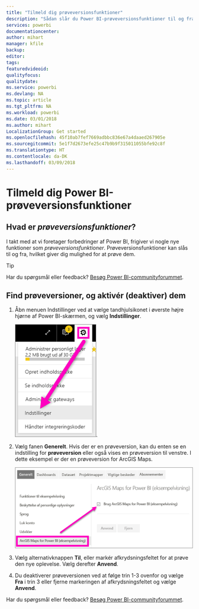 ```yaml
---
title: "Tilmeld dig prøveversionsfunktioner"
description: "Sådan slår du Power BI-prøveversionsfunktioner til og fra."
services: powerbi
documentationcenter: 
author: mihart
manager: kfile
backup: 
editor: 
tags: 
featuredvideoid: 
qualityfocus: 
qualitydate: 
ms.service: powerbi
ms.devlang: NA
ms.topic: article
ms.tgt_pltfrm: NA
ms.workload: powerbi
ms.date: 03/01/2018
ms.author: mihart
LocalizationGroup: Get started
ms.openlocfilehash: 45f10ab7fef7669adbbc836e67a4daaed267905e
ms.sourcegitcommit: 5e1f7d2673efe25c47b9b9f315011055bfe92c8f
ms.translationtype: HT
ms.contentlocale: da-DK
ms.lasthandoff: 03/09/2018
---
```

# <a name="opt-in-for-power-bi-preview-features"></a>Tilmeld dig Power BI-prøveversionsfunktioner
## <a name="what-are-preview-features"></a>Hvad er *prøveversionsfunktioner*?
I takt med at vi foretager forbedringer af Power BI, frigiver vi nogle nye funktioner som *prøveversionsfunktioner*. Prøveversionsfunktioner kan slås til og fra, hvilket giver dig mulighed for at prøve dem.

> [!TIP]
> Har du spørgsmål eller feedback? [Besøg Power BI-communityforummet](http://community.powerbi.com/t5/Navigation-Preview-Forum/bd-p/NavigationPreview).
> 
> 

## <a name="find-previews-and-turn-them-on-and-off"></a>Find prøveversioner, og aktivér (deaktiver) dem
1. Åbn menuen Indstillinger ved at vælge tandhjulsikonet i øverste højre hjørne af Power BI-skærmen, og vælg **Indstillinger**.
   
   ![Menuen Indstillinger](media/service-preview-features/power-bi-settings.png).
2. Vælg fanen **Generelt**. Hvis der er en prøveversion, kan du enten se en indstilling for **prøveversion** eller også vises en prøveversion til venstre.  I dette eksempel er der en prøveversion for ArcGIS Maps. 
   
   ![Fanen Generelt](media/service-preview-features/power-bi-preview-arcgis.png)
3. Vælg alternativknappen **Til**, eller markér afkrydsningsfeltet for at prøve den nye oplevelse. Vælg derefter **Anvend**.
4. Du deaktiverer prøveversionen ved at følge trin 1-3 ovenfor og vælge **Fra** i trin 3 eller fjerne markeringen af afkrydsningsfeltet og vælge **Anvend**.


Har du spørgsmål eller feedback? [Besøg Power BI-communityforummet](http://community.powerbi.com/t5/Navigation-Preview-Forum/bd-p/NavigationPreview).

